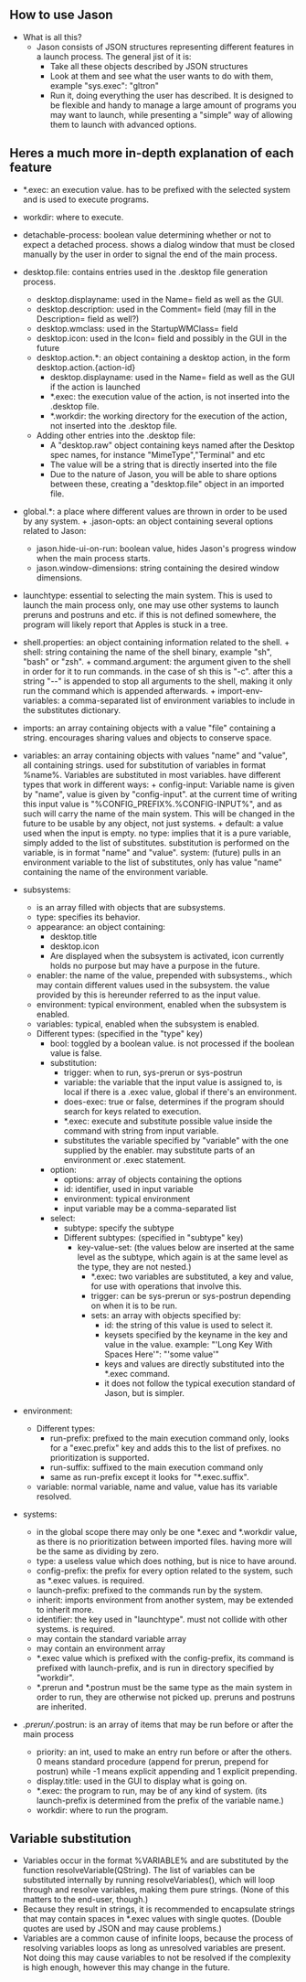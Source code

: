 ## How to use Jason

 * What is all this?
   + Jason consists of JSON structures representing different features in a launch process. The general jist of it is:
     - Take all these objects described by JSON structures
     - Look at them and see what the user wants to do with them, example "sys.exec": "gltron"
     - Run it, doing everything the user has described.
It is designed to be flexible and handy to manage a large amount of programs you may want to launch, while presenting a "simple" way of allowing them to launch with advanced options.

## Heres a much more in-depth explanation of each feature
 *   *.exec: an execution value. has to be prefixed with the selected system and is used to execute programs.
 *   workdir: where to execute.
 *   detachable-process: boolean value determining whether or not to expect a detached process. shows a dialog window that must be closed manually by the user in order to signal the end of the main process.
 *   desktop.file: contains entries used in the .desktop file generation process.
     + desktop.displayname: used in the Name= field as well as the GUI.
     + desktop.description: used in the Comment= field (may fill in the Description= field as well?)
     + desktop.wmclass: used in the StartupWMClass= field
     + desktop.icon: used in the Icon= field and possibly in the GUI in the future
     + desktop.action.*: an object containing a desktop action, in the form desktop.action.{action-id}
       - desktop.displayname: used in the Name= field as well as the GUI if the action is launched
       - *.exec: the execution value of the action, is not inserted into the .desktop file.
       - *.workdir: the working directory for the execution of the action, not inserted into the .desktop file.
     + Adding other entries into the .desktop file:
       - A "desktop.raw" object containing keys named after the Desktop spec names, for instance "MimeType","Terminal" and etc
       - The value will be a string that is directly inserted into the file
       - Due to the nature of Jason, you will be able to share options between these, creating a "desktop.file" object in an imported file.

 *   global.*: a place where different values are thrown in order to be used by any system.
    + .jason-opts: an object containing several options related to Jason:
      - jason.hide-ui-on-run: boolean value, hides Jason's progress window when the main process starts.
      - jason.window-dimensions: string containing the desired window dimensions.

 *   launchtype: essential to selecting the main system. This is used to launch the main process only, one may use other systems to launch preruns and postruns and etc. if this is not defined somewhere, the program will likely report that Apples is stuck in a tree.

 *   shell.properties: an object containing information related to the shell.
    + shell: string containing the name of the shell binary, example "sh", "bash" or "zsh".
    + command.argument: the argument given to the shell in order for it to run commands. in the case of sh this is "-c". after this a string "--" is appended to stop all arguments to the shell, making it only run the command which is appended afterwards.
    + import-env-variables: a comma-separated list of environment variables to include in the substitutes dictionary.

 *   imports:
    an array containing objects with a value "file" containing a string.
    encourages sharing values and objects to conserve space.

 *   variables:
    an array containing objects with values "name" and "value", all containing strings.
    used for substitution of variables in format %name%. Variables are substituted in most variables.
    have different types that work in different ways:
    + config-input: Variable name is given by "name", value is given by "config-input". at the current time of writing this input value is "%CONFIG_PREFIX%.%CONFIG-INPUT%", and as such will carry the name of the main system. This will be changed in the future to be usable by any object, not just systems.
    + default: a value used when the input is empty.
	no type:
	    implies that it is a pure variable, simply added to the list of substitutes. substitution is performed on the variable, is in format "name" and "value".
	system: (future)
	    pulls in an environment variable to the list of substitutes, only has value "name" containing the name of the environment variable.

 *   subsystems:
     + is an array filled with objects that are subsystems.
     + type: specifies its behavior.
     + appearance: an object containing:
       - desktop.title
       - desktop.icon
       - Are displayed when the subsystem is activated, icon currently holds no purpose but may have a purpose in the future.
     + enabler: the name of the value, prepended with subsystems., which may contain different values used in the subsystem. the value provided by this is hereunder referred to as the input value.
     + environment: typical environment, enabled when the subsystem is enabled.
     + variables: typical, enabled when the subsystem is enabled.
     + Different types: (specified in the "type" key)
       - bool: toggled by a boolean value. is not processed if the boolean value is false.
       - substitution:
         * trigger: when to run, sys-prerun or sys-postrun
         * variable: the variable that the input value is assigned to, is local if there is a .exec value, global if there's an environment.
         * does-exec: true or false, determines if the program should search for keys related to execution.
         * *.exec: execute and substitute possible value inside the command with string from input variable.
         * substitutes the variable specified by "variable" with the one supplied by the enabler. may substitute parts of an environment or .exec statement.
       - option:
         * options: array of objects containing the options
         * id: identifier, used in input variable
         * environment: typical environment
         * input variable may be a comma-separated list
       - select:
         * subtype: specify the subtype
         * Different subtypes: (specified in "subtype" key)
           + key-value-set: (the values below are inserted at the same level as the subtype, which again is at the same level as the type, they are not nested.)
             - *.exec: two variables are substituted, a key and value, for use with operations that involve this.
             - trigger: can be sys-prerun or sys-postrun depending on when it is to be run.
             - sets: an array with objects specified by:
                * id: the string of this value is used to select it.
                * keysets specified by the keyname in the key and value in the value. example: "'Long Key With Spaces Here'": "'some value'"
                * keys and values are directly substituted into the *.exec command.
                * it does not follow the typical execution standard of Jason, but is simpler.

 *   environment:
     + Different types:
       - run-prefix: prefixed to the main execution command only, looks for  a "exec.prefix" key and adds this to the list of prefixes. no prioritization is supported.
       - run-suffix: suffixed to the main execution command only
       - same as run-prefix except it looks for "*.exec.suffix".
     + variable: normal variable, name and value, value has its variable resolved.

 *   systems:
     + in the global scope there may only be one *.exec and *.workdir value, as there is no prioritization between imported files. having more will be the same as dividing by zero.
     + type: a useless value which does nothing, but is nice to have around.
     + config-prefix: the prefix for every option related to the system, such as *.exec values. is required.
     + launch-prefix: prefixed to the commands run by the system.
     + inherit: imports environment from another system, may be extended to inherit more.
     + identifier: the key used in "launchtype". must not collide with other systems. is required.
     + may contain the standard variable array
     + may contain an environment array
     + *.exec value which is prefixed with the config-prefix, its command is prefixed with launch-prefix, and is run in directory specified by "workdir".
     + *.prerun and *.postrun must be the same type as the main system in order to run, they are otherwise not picked up. preruns and postruns are inherited.

 *   *.prerun/*.postrun: is an array of items that may be run before or after the main process
     + priority: an int, used to make an entry run before or after the others. 0 means standard procedure (append for prerun, prepend for postrun) while -1 means explicit appending and 1 explicit prepending.
     + display.title: used in the GUI to display what is going on.
     + *.exec: the program to run, may be of any kind of system. (its launch-prefix is determined from the prefix of the variable name.)
     + workdir: where to run the program.

## Variable substitution
 * Variables occur in the format %VARIABLE% and are substituted by the function resolveVariable(QString). The list of variables can be substituted internally by running resolveVariables(), which will loop through and resolve variables, making them pure strings. (None of this matters to the end-user, though.)
 * Because they result in strings, it is recommended to encapsulate strings that may contain spaces in *.exec values with single quotes. (Double quotes are used by JSON and may cause problems.)
 * Variables are a common cause of infinite loops, because the process of resolving variables loops as long as unresolved variables are present. Not doing this may cause variables to not be resolved if the complexity is high enough, however this may change in the future.

